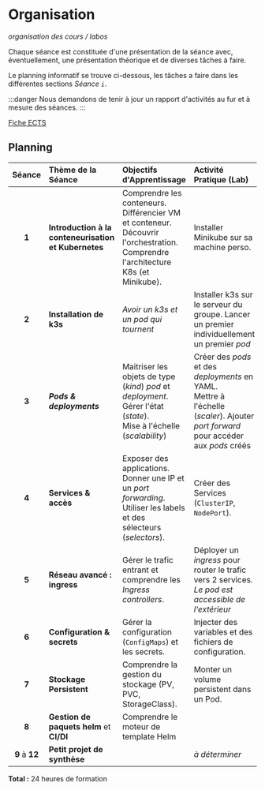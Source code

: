 # Organisation 

_organisation des cours / labos_

Chaque séance est constituée d'une présentation de la séance avec, éventuellement, une présentation théorique et de diverses tâches à faire. 

Le planning informatif se trouve ci-dessous, les tâches a faire dans les différentes sections _Séance `i`_. 

:::danger
Nous demandons de tenir à jour un rapport d'activités au fur et à mesure des séances. 
:::

[Fiche ECTS](https://ects.esi-bru.be/online/cours/ac2526_5clo1r_5clo1r.html)


## Planning


| Séance | Thème de la Séance | Objectifs d'Apprentissage | Activité Pratique (Lab) |
| :---: | :--- | :--- | :--- |
| **1** | **Introduction à la conteneurisation et Kubernetes** | Comprendre les conteneurs. <br/>Différencier VM et conteneur. <br/>Découvrir l'orchestration. <br/>Comprendre l'architecture K8s (et Minikube).| Installer Minikube sur sa machine perso. |
| **2** | **Installation de k3s** | _Avoir un k3s et un pod qui tournent_| Installer k3s sur le serveur du groupe. Lancer un premier individuellement un premier _pod_
| **3** | **_Pods & deployments_** | Maitriser les objets de type (_kind_) _pod_ et _deployment_. <br/>Gérer l'état (_state_). <br/>Mise à l'échelle (_scalability_) | Créer des _pods_ et des  _deployments_ en YAML. <br/>Mettre à l'échelle (_scaler_). Ajouter _port forward_ pour accéder aux _pods_ créés|
| **4** | **Services & accès** | Exposer des applications. <br/>Donner une IP et un _port forwarding_. <br/>Utiliser les labels et des sélecteurs (_selectors_). | Créer des Services (`ClusterIP`, `NodePort`). |
| **5** | **Réseau avancé : ingress** | Gérer le trafic entrant et comprendre les _Ingress controllers_. | Déployer un _ingress_ pour router le trafic vers 2 services. _Le pod est accessible de l'extérieur_|
| **6** | **Configuration & secrets** | Gérer la configuration (`ConfigMaps`) et les secrets. | Injecter des variables et des fichiers de configuration. |
| **7** | **Stockage Persistent** | Comprendre la gestion du stockage (PV, PVC, StorageClass). | Monter un volume persistent dans un Pod. |
| **8** | **Gestion de paquets helm** et **CI/DI** |Comprendre le moteur de template Helm|
| **9** à **12** | **Petit projet de synthèse** ||_à déterminer_

**Total :** 24 heures de formation


